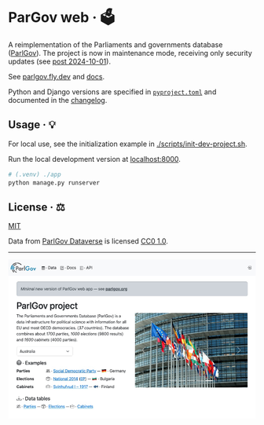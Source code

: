 # ParGov web · 🗳️

A reimplementation of the Parliaments and governments database
([ParlGov](https://parlgov.org/)). The project is now in maintenance mode,
receiving only security updates (see [post 2024-10-01](https://parlgov.org/2024/10/01/retiring-from-parlgov/)).

See [parlgov.fly.dev](https://parlgov.fly.dev/) and [docs](./docs).

Python and Django versions are specified in [`pyproject.toml`](./pyproject.toml)
and documented in the [changelog](./CHANGELOG.md).

## Usage · 💡

For local use, see the initialization example in
[./scripts/init-dev-project.sh](./scripts/init-dev-project.sh).

Run the local development version at [localhost:8000](http://localhost:8000/).

```sh
# (.venv) ./app
python manage.py runserver
```

## License · ⚖️

[MIT](./LICENSE)

Data from [ParlGov
Dataverse](https://dataverse.harvard.edu/dataset.xhtml?persistentId=doi:10.7910/DVN/2VZ5ZC)
is licensed [CC0 1.0](https://creativecommons.org/publicdomain/zero/1.0/).

---

![ParlGov Web 2007–2024](./docs/assets/parlgov-web_2024.png)
